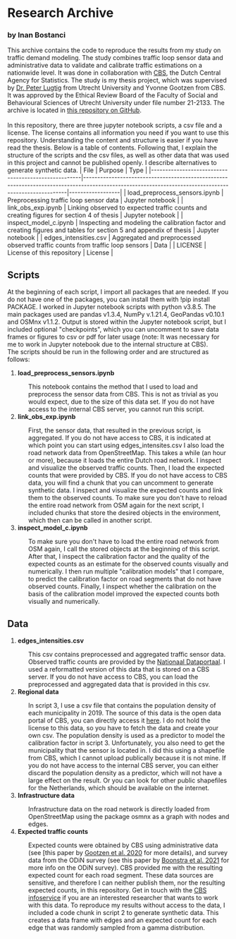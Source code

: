 # Research Archive
### by Inan Bostanci
This archive contains the code to reproduce the results from my study on traffic demand modeling. The study combines traffic loop sensor data and administrative data to validate and calibrate traffic estimations on a nationwide level. It was done in collaboration with [CBS](https://www.cbs.nl/en-gb), the Dutch Central Agency for Statistics. The study is my thesis project, which was supervised by [Dr. Peter Lugtig](https://www.uu.nl/staff/plugtig) from Utrecht University and Yvonne Gootzen from CBS. It was approved by the Ethical Review Board of the Faculty of Social and Behavioural Sciences of Utrecht University under file number 21-2133. The archive is located in [this repository on GitHub](https://github.com/iebos/dacimob). 
</br> 
</br>
In this repository, there are three jupyter notebook scripts, a csv file and a license. The license contains all information you need if you want to use this repository. Understanding the content and structure is easier if you have read the thesis.
Below is a table of contents. Following that, I explain the structure of the scripts and the csv files, as well as other data that was used in this project and cannot be published openly. I describe alternatives to generate synthetic data. 
| File                                                | Purpose                                                                                                                                              | Type             |
|-----------------------------------------------------|------------------------------------------------------------------------------------------------------------------------------------------------------|------------------|
| load_preprocess_sensors.ipynb                       | Preprocessing traffic loop sensor data                                                                                                               | Jupyter notebook |
| link_obs_exp.ipynb                                  | Linking observed to expected traffic counts and creating figures for section 4 of thesis                                                             | Jupyter notebook |
| inspect_model_c.ipynb                               | Inspecting and modeling the calibration factor and creating figures and tables for section 5 and appendix of thesis                                  | Jupyter notebook |
| edges_intensities.csv                               | Aggregated and preprocessed observed traffic counts from traffic loop sensors                                                                        | Data             |
| LICENSE                                             | License of this repository                                                                                                                           | License          |

## Scripts
At the beginning of each script, I import all packages that are needed. If you do not have one of the packages, you can install them with !pip install PACKAGE. I worked in Jupyter notebook scripts with python v3.8.5. The main packages used are pandas v1.3.4, NumPy v.1.21.4, GeoPandas v0.10.1 and OSMnx v1.1.2. Output is stored within the Jupyter notebook script, but I included optional "checkpoints", which you can uncomment to save data frames or figures to csv or pdf for later usage (note: It was necessary for me to work in Jupyter notebook due to the internal structure at CBS).
</br>The scripts should be run in the following order and are structured as follows:
<ol>
  <li><b>load_preprocess_sensors.ipynb</b></li>
  <ol>
     This notebook contains the method that I used to load and preprocess the sensor data from CBS. This is not as trivial as you would expect, due to the size of this data set. If you do not have access to the internal CBS server, you cannot run this script.
    </ol>
  <li><b>link_obs_exp.ipynb</b></li>
   <ol>
  First, the sensor data, that resulted in the previous script, is aggregated. 
  If you do not have access to CBS, it is indicated at which point you can start using edges_intensites.csv
  I also load the road network data from OpenStreetMap. This takes a while (an hour or more), because it loads the entire Dutch road network.
  I inspect and visualize the observed traffic counts.
  Then, I load the expected counts that were provided by CBS. 
  If you do not have access to CBS data, you will find a chunk that you can uncomment to generate synthetic data.
  I inspect and visualize the expected counts and link them to the observed counts. 
  To make sure you don't have to reload the entire road network from OSM again for the next script, I included chunks that store the desired objects in the environment, which then can be called in another script.
     </ol>
  <li><b>inspect_model_c.ipynb</b></li>
   <ol>
     To make sure you don't have to load the entire road network from OSM again, I call the stored objects at the beginning of this script.
     After that, I inspect the calibration factor and the quality of the expected counts as an estimate for the observed counts visually and numerically.
     I then run multiple "calibration models" that I compare, to predict the calibration factor on road segments that do not have observed counts.
     Finally, I inspect whether the calibration on the basis of the calibration model improved the expected counts both visually and numerically.
     </ol>
</ol>

## Data
<ol>
  <li><b>edges_intensities.csv</b></li>
  <ol>
This csv contains preprocessed and aggregated traffic sensor data. Observed traffic counts are provided by the <a href=https://www.ndw.nu/>Nationaal Dataportaal</a>. I used a reformatted version of this data that is stored on a CBS server. If you do not have access to CBS, you can load the preprocessed and aggregated data that is provided in this csv.
  </ol>
  <li><b>Regional data</b></li>
  <ol>
    In script 3, I use a csv file that contains the population density of each municipality in 2019. The source of this data is the open data portal of CBS, you can directly access it <a href=https://opendata.cbs.nl/statline/#CBS/nl/dataset/70072ned/table?dl=5A35F">here</a>. I do not hold the license to this data, so you have to fetch the data and create your own csv. The population density is used as a predictor to model the calibration factor in script 3. Unfortunately, you also need to get the municipality that the sensor is located in. I did this using a shapefile from CBS, which I cannot upload publically because it is not mine. If you do not have access to the internal CBS server, you can either discard the population density as a predictor, which will not have a large effect on the result. Or you can look for other public shapefiles for the Netherlands, which should be available on the internet. 
  </ol>
  <li><b>Infrastructure data</b></li>
  <ol>
    Infrastructure data on the road network is directly loaded from OpenStreetMap using the package osmnx as a graph with nodes and edges. 
  </ol>
  <li><b>Expected traffic counts</b></li>
  <ol>
  Expected counts were obtained by CBS using administrative data (see [this paper by <a href=https://www.cbs.nl/-/media/innovatie/combining-data-sources-to-gain-new-insights-in-mobility-v2.pdf>Gootzen et al. 2020</a> for more details), 
and survey data from the ODiN survey (see this paper by <a href=https://www.cbs.nl/-/media/_pdf/2021/44/mobility-trends-2021-report-v3.pdf>Boonstra et al. 2021</a> for more info on the ODiN survey). CBS provided me with the resulting expected count for each road segment. These data sources are sensitive, and therefore I can neither publish them, nor the resulting expected counts, in this repository. Get in touch with the <a href=https://www.cbs.nl/en-gb/about-us/contact/infoservice>CBS infoservice</a> if you are an interested researcher that wants to work with this data. To reproduce my results without access to the data, I included a code chunk in script 2 to generate synthetic data. This creates a data frame with edges and an expected count for each edge that was randomly sampled from a gamma distribution.  
  </ol>
  </ol>
